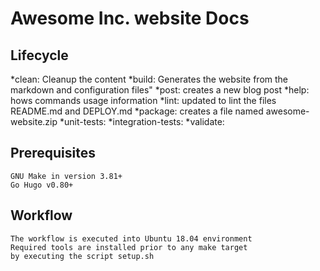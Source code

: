 # Awesome Inc. website Docs

## Lifecycle

*clean: Cleanup the content
*build: Generates the website from the markdown and configuration files"
*post: creates a new blog post
*help: hows commands usage information
*lint: updated to lint the files README.md and DEPLOY.md
*package: creates a file named awesome-website.zip
*unit-tests:
*integration-tests:
*validate:

## Prerequisites

    GNU Make in version 3.81+
    Go Hugo v0.80+

## Workflow

    The workflow is executed into Ubuntu 18.04 environment
    Required tools are installed prior to any make target
    by executing the script setup.sh
